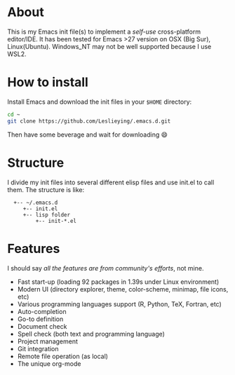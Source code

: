 # About
 This is my Emacs init file(s) to implement a *self-use* cross-platform editor/IDE. It has been tested for Emacs >27 version on OSX (Big Sur), Linux(Ubuntu). Windows_NT may not be well supported because I use WSL2.

# How to install

Install Emacs and download the init files in your `$HOME` directory:
```bash
cd ~
git clone https://github.com/Leslieying/.emacs.d.git
```
Then have some beverage and wait for downloading :smile:

# Structure

I divide my init files into several different elisp files and use init.el to call them.
The structure is like:
```text
  +-- ~/.emacs.d
     +-- init.el
     +-- lisp folder
         +-- init-*.el
```

# Features

I should say *all the features are from community's efforts*, not mine.

- Fast start-up (loading 92 packages in 1.39s under Linux environment)
- Modern UI (directory explorer, theme, color-scheme, minimap, file icons, etc)
- Various programming languages support (R, Python, TeX, Fortran, etc)
- Auto-completion
- Go-to definition
- Document check
- Spell check (both text and programming language)
- Project management
- Git integration
- Remote file operation (as local)
- The unique org-mode